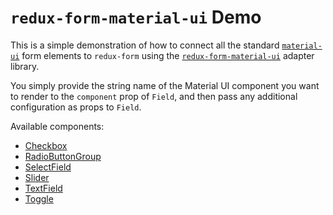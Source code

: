 # `redux-form-material-ui` Demo

This is a simple demonstration of how to connect all the standard
[`material-ui`](https://github.com/callemall/material-ui) form elements to `redux-form` using the
[`redux-form-material-ui`](https://github.com/erikras/redux-form-material-ui) adapter library.

You simply provide the string name of the Material UI component you want to render to the 
`component` prop of `Field`, and then pass any additional configuration as props to `Field`.

Available components:

* [Checkbox](http://www.material-ui.com/#/components/checkbox)
* [RadioButtonGroup](http://www.material-ui.com/#/components/radio-button)
* [SelectField](http://www.material-ui.com/#/components/select-field)
* [Slider](http://www.material-ui.com/#/components/slider)
* [TextField](http://www.material-ui.com/#/components/text-field)
* [Toggle](http://www.material-ui.com/#/components/toggle)


